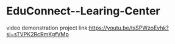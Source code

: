 # EduConnect--Learing-Center



video demonstration project link:https://youtu.be/tsSPWzoEvhk?si=sTVPK2RcRmKgfVMp
